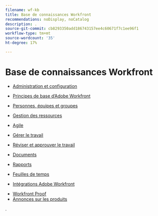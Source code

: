 ```yaml
---
filename: wf-kb
title: Base de connaissances Workfront
recommendations: noDisplay, noCatalog
description: .
source-git-commit: cb8293350add186743157ee4c60671f7c1ee96f1
workflow-type: tm+mt
source-wordcount: '35'
ht-degree: 17%

---
```



# Base de connaissances Workfront

* [Administration et configuration](administration-and-setup/administration-and-setup.md)
* [Principes de base d’Adobe Workfront](workfront-basics/workfront-basics.md)
* [Personnes, équipes et groupes](people-teams-and-groups/people-teams-and-groups.md)
* [Gestion des ressources](resource-mgmt/manage-resources.md)
* [Agile](agile/agile.md)
* [Gérer le travail](manage-work/manage-work.md)
* [Réviser et approuver le travail](review-and-approve-work/review-and-approve-work.md)
* [Documents](documents/documents-overview.md)
* [Rapports](reports-and-dashboards/reports-and-dashboards-overview.md)

  <!--
  <li data-mc-conditions="QuicksilverOrClassic.Draft mode">Enhanced analytics</li>
  -->

* [Feuilles de temps](timesheets/timesheets-all.md)
* [Intégrations Adobe Workfront](workfront-integrations-and-apps/workfront-integrations.md)
<!--* [Adobe Workfront API](wf-api/workfront-api.md) -->
* [Workfront Proof](workfront-proof/workfront-proof.md)
* [Annonces sur les produits](product-announcements/product-announcements.md)

.
